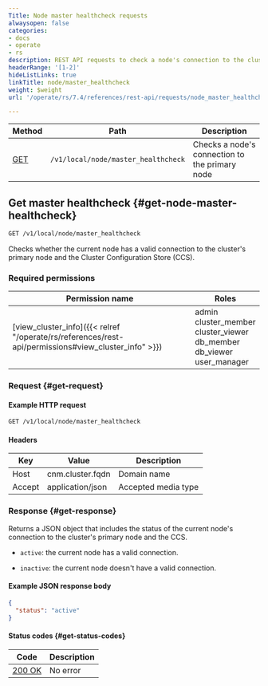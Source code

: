```yaml
---
Title: Node master healthcheck requests
alwaysopen: false
categories:
- docs
- operate
- rs
description: REST API requests to check a node's connection to the cluster's primary node.
headerRange: '[1-2]'
hideListLinks: true
linkTitle: node/master_healthcheck
weight: $weight
url: '/operate/rs/7.4/references/rest-api/requests/node_master_healthcheck/'

---
```


| Method | Path | Description |
|--------|------|-------------|
| [GET](#get-node-master-healthcheck) | `/v1/local/node/master_healthcheck` | Checks a node's connection to the primary node |

## Get master healthcheck {#get-node-master-healthcheck}

```sh
GET /v1/local/node/master_healthcheck
```

Checks whether the current node has a valid connection to the cluster's primary node and the Cluster Configuration Store (CCS).

### Required permissions

| Permission name | Roles |
|-----------------|-------|
| [view_cluster_info]({{< relref "/operate/rs/references/rest-api/permissions#view_cluster_info" >}}) | admin<br />cluster_member<br />cluster_viewer<br />db_member<br />db_viewer<br />user_manager |

### Request {#get-request}

#### Example HTTP request

```sh
GET /v1/local/node/master_healthcheck
```


#### Headers

| Key | Value | Description |
|-----|-------|-------------|
| Host | cnm.cluster.fqdn | Domain name |
| Accept | application/json | Accepted media type |


### Response {#get-response}

Returns a JSON object that includes the status of the current node's connection to the cluster's primary node and the CCS.

- `active`: the current node has a valid connection.

- `inactive`: the current node doesn't have a valid connection.

#### Example JSON response body

```json
{
  "status": "active"
}
```

#### Status codes {#get-status-codes}

| Code | Description |
|------|-------------|
| [200 OK](https://www.rfc-editor.org/rfc/rfc9110.html#name-200-ok) | No error |
